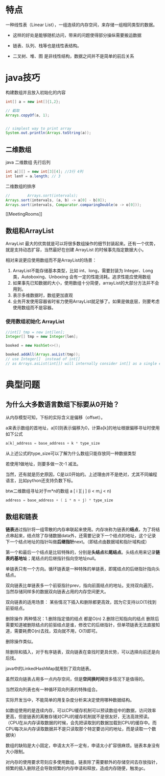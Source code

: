 # 特点
一种线性表（Linear List），一组连续的内存空间，来存储一组相同类型的数据。
- 这样的好处是能够随机访问，带来的问题使得部分操纵需要搬运数据


- 链表、队列、栈等也是线性表结构。
- 二叉树、堆、图 是非线性结构，数据之间并不是简单的前后关系


# java技巧
构建数组并且放入初始化的内容
```java
int[] a = new int[]{1,2};

// 截取
Arrays.copyOf(a, 1);


// simplest way to print array
System.out.println(Arrays.toString(a));


```

## 二维数组
java 二维数组 先行后列

```java
int a[][] = new int[3][4]; //3行 4列
int lenY = a.length; // 3
```

二维数组的排序 

```java
//        Arrays.sort(intervals);
Arrays.sort(intervals, (a, b) -> a[0] - b[0]);
Arrays.sort(intervals, Comparator.comparingDouble(o -> o[0]));
```
[[MeetingRooms]]


## 数组和ArrayList

ArrayList 最大的优势就是可以将很多数组操作的细节封装起来。还有一个优势，就是支持动态扩容，当然最好在创建 ArrayList 的时候事先指定数据大小。

相对来说更应使用数组而不是ArrayList的场景：

1. ArrayList不能存储基本类型，比如 int、long，需要封装为 Integer、Long类，Autoboxing、Unboxing 会有一定的性能消耗。追求性能应使用数组
2. 如果事先已知数据的大小，使用数组十分简便，arrayList的大部分方法并不会用到。
3. 表示多维数据时，数组更加直观
4. 业务开发使用容器省时省力使用ArrayList就足够了。如果是做底层，则要考虑使用数组而不是容器。


### 使用数组初始化 ArrayList 
```java
//int[] tmp = new int[len];
Integer[] tmp = new Integer[len];

booked = new HashSet<>();

booked.addAll(Arrays.asList(tmp));
// use Integer[]  instead of int[]
// as Arrays.asList(int[]) will internally consider int[] as a single element.
```


# 典型问题

## 为什么大多数语言数组下标要从0开始？

从内存模型可知，下标的实际含义是偏移（offset）。

a来表示数组的首地址，a[0]则表示偏移为0，计算a[k]的地址根据偏移寻址时使用如下公式

```java
a[k]_address = base_address + k * type_size
```

从上述公式的type_size可以了解为什么数组只能存放同一种数据类型

若使用1做地址，则要多做一次-1 减法。

当然，还有就是历史原因，C是以0开始的。上述理由并不是绝对，尤其不同编程语言，比如python还支持负数下标。

btw二维数组寻址对于m*n的数组 a [ i ][ j ] (i < m,j < n)

```java
address = base_address + ( i * n + j) * type_size
```

## 数组和链表

**链表**通过指针将一组零散的内存串联起来使用。内存块称为链表的**结点**，为了将结点串起来，结点除了存储数据data外，还需要记录下一个结点的地址，这个记录下一个结点地址的指针叫做**后继指针**next。（即结点由数据域和指针域构成）

第一个和最后一个结点是比较特殊的，分别是**头结点**和**尾结点**。头结点用来记录**链表的基地址**；尾结点的后继指针指向空地址null。


单链表只有一个方向。循环链表是一种特殊的单链表，即尾结点的后继指针指向头结点。



双向链表比单链表多一个前驱指针prev，指向前面结点的地址。支持双向遍历，当然存储同样多的数据双向链表占用的内存空间更大。

双向链表的适用场景： 某些情况下插入和删除都更高效，因为它支持以O(1)找到前驱结点。

删除操作 两种情况：1.删除指定值的结点 都是O(n) 2.删除已知指向的结点 删除后需要知道被删除结点的前驱结点是谁，修改它的后继指针，但单项链表无法直接知道，需要耗费O(n)去找，双向就不用，O(1)即可。

删除操作类似。

除删除和插入，对于有序链表，双向链表在查找时更具优势，可以选择向前还是向后找。

java中的LinkedHashMap就用到了双向链表。



虽然双向链表占用多一点内存空间，但是**空间换时间**很多情况下是值得的。

当然双向列表也有一种循环双向列表的特殊组合。

实际开发当中，不能简单的用复杂度分析来决定使用哪种数据结构。

如数组使用的是连续内存，可以CPU缓存机制可以预读数组中的数据，访问效率更高，但是链表的离散存储对CPU的缓存机制就不是很友好，无法高效预读。（CPU在从内存读取数据的时候，会先把读取到的数据加载到CPU的缓存中。而CPU每次从内存读取数据并不是只读取那个特定要访问的地址，而是读取一个数据块）

数组的缺陷是大小固定，申请太大不一定有，申请太小扩容很麻烦。链表本身没有大小限制。



对内存的使用要求苛刻应多使用数组，链表除了需要额外的存储空间去存放指针，频繁的插入删除还会导致频繁的内存申请和释放，造成内存随便，触发gc。
